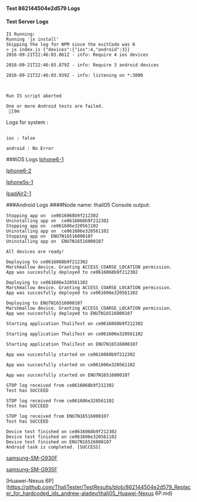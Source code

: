 #### Test 862144504e2d579 Logs

#### Test Server Logs
```
IS Running:
Running 'jx install'
Skipping the log for NPM since the exitCode was 0
> jx index.js {"devices":{"ios":4,"android":3}}
2016-09-21T22:46:03.861Z - info: Require 4 ios devices

2016-09-21T22:46:03.879Z - info: Require 3 android devices

2016-09-21T22:46:03.939Z - info: listening on *:3000


 
Run IS script aborted
 
One or more Android tests are failed.
 [0m

```


Logs for system : 
```

ios : false

android : No Error
```


###iOS Logs
[Iphone6-1](https://github.com/ThaliTester/TestResults/blob/862144504e2d579_Replacer_for_hardcoded_ids_andrew-aladev/iOS_Iphone6-1.md)

[Iphone6-2](https://github.com/ThaliTester/TestResults/blob/862144504e2d579_Replacer_for_hardcoded_ids_andrew-aladev/iOS_Iphone6-2.md)

[Iphone5s-1](https://github.com/ThaliTester/TestResults/blob/862144504e2d579_Replacer_for_hardcoded_ids_andrew-aladev/iOS_Iphone5s-1.md)

[IpadAir2-1](https://github.com/ThaliTester/TestResults/blob/862144504e2d579_Replacer_for_hardcoded_ids_andrew-aladev/iOS_IpadAir2-1.md)


###Android Logs
####Node name: thali05
Console output:
```
Stopping app on  ce0616068b9f212302
Uninstalling app on  ce0616068b9f212302
Stopping app on  ce061606e320561102
Uninstalling app on  ce061606e320561102
Stopping app on  ENU7N16516000107
Uninstalling app on  ENU7N16516000107

All devices are ready!

Deploying to ce0616068b9f212302
Marshmallow device. Granting ACCESS_COARSE_LOCATION permission.
App was succesfully deployed to ce0616068b9f212302

Deploying to ce061606e320561102
Marshmallow device. Granting ACCESS_COARSE_LOCATION permission.
App was succesfully deployed to ce061606e320561102

Deploying to ENU7N16516000107
Marshmallow device. Granting ACCESS_COARSE_LOCATION permission.
App was succesfully deployed to ENU7N16516000107

Starting application ThaliTest on ce0616068b9f212302

Starting application ThaliTest on ce061606e320561102

Starting application ThaliTest on ENU7N16516000107

App was succesfully started on ce0616068b9f212302

App was succesfully started on ce061606e320561102

App was succesfully started on ENU7N16516000107

STOP log received from ce0616068b9f212302
Test has SUCCEED

STOP log received from ce061606e320561102
Test has SUCCEED

STOP log received from ENU7N16516000107
Test has SUCCEED

Device test finished on ce0616068b9f212302 
Device test finished on ce061606e320561102 
Device test finished on ENU7N16516000107 
Android task is completed. [SUCCESS]
```
[samsung-SM-G930F](https://github.com/ThaliTester/TestResults/blob/862144504e2d579_Replacer_for_hardcoded_ids_andrew-aladev/thali05_samsung-SM-G930F.md)

[samsung-SM-G935F](https://github.com/ThaliTester/TestResults/blob/862144504e2d579_Replacer_for_hardcoded_ids_andrew-aladev/thali05_samsung-SM-G935F.md)

[Huawei-Nexus 6P](https://github.com/ThaliTester/TestResults/blob/862144504e2d579_Replacer_for_hardcoded_ids_andrew-aladev/thali05_Huawei-Nexus 6P.md)


